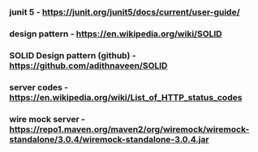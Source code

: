 ### junit 5 - https://junit.org/junit5/docs/current/user-guide/

### design pattern - https://en.wikipedia.org/wiki/SOLID

### SOLID Design pattern (github) - https://github.com/adithnaveen/SOLID

### server codes - https://en.wikipedia.org/wiki/List_of_HTTP_status_codes

### wire mock server - https://repo1.maven.org/maven2/org/wiremock/wiremock-standalone/3.0.4/wiremock-standalone-3.0.4.jar





